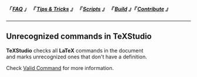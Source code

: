 
<!--                            < Static Links >                             -->

[FAQ]: ../../FAQ/
[Tips & Tricks]: ../
[Scripts]: ../../Scripts/
[Build]: ../../Build/
[Contribute]: ../../Contribute/


<!--                             < Navigation >                              -->

##### 「 [FAQ] 」 『 [Tips & Tricks] 』 『 [Scripts] 』 『 [Build] 』『 [Contribute] 』

---


<!--                             < FAQ Links >                               -->

[Valid Command]: Valid%20Command


<!--                               < FAQ >                                   -->

## Unrecognized commands in TeXStudio

**TeXStudio** checks all **LaTeX** commands in the document<br>
and marks unrecognized ones that don't have a definition.

Check [Valid Command] for more information.

